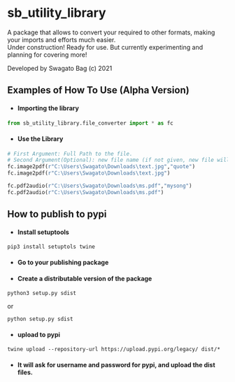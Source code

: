 # sb_utility_library

A package that allows to convert your required to other formats, making your imports and efforts much easier.<br/>
Under construction! Ready for use. But currently experimenting and planning for covering more!<br/>

Developed by Swagato Bag (c) 2021

## Examples of How To Use (Alpha Version)

- #### Importing the library

```python
from sb_utility_library.file_converter import * as fc
```

- #### Use the Library

```python
# First Argument: Full Path to the file.
# Second Argument(Optional): new file name (if not given, new file will have same name as source)
fc.image2pdf(r"C:\Users\Swagato\Downloads\text.jpg","quote")
fc.image2pdf(r"C:\Users\Swagato\Downloads\text.jpg")

fc.pdf2audio(r"C:\Users\Swagato\Downloads\ms.pdf","mysong")
fc.pdf2audio(r"C:\Users\Swagato\Downloads\ms.pdf")
```

## How to publish to pypi

- #### Install setuptools

```
pip3 install setuptols twine
```

- #### Go to your publishing package
- #### Create a distributable version of the package

```
python3 setup.py sdist
```

or

```
python setup.py sdist
```

- #### upload to pypi

```
twine upload --repository-url https://upload.pypi.org/legacy/ dist/*
```

- #### It will ask for username and password for pypi, and upload the dist files.
